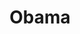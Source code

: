 ---
pid: LLP41
title: Obama
location_transcription: Northwood
zipcode: '19124'
outside_phl: 
neighborhood: Juniata,Frankford,Feltonville
age: '12'
age_range: 6-13
instagram: 
image_file_name: LLP_41.jpg
proposal_transcription: I would like to have a monument of Obama because in history
  he was the first African American president.  He also was the 44th president of
  the United States.
topic: African Americans,History,Politics
topic_summary: 0, 0, 0
type: Sculpture Statue
keywords_other: 
credit: Joel
image_labels: 
twitter: 
facebook: 
permalink: "/monuments/llp41/"
layout: item-page
---